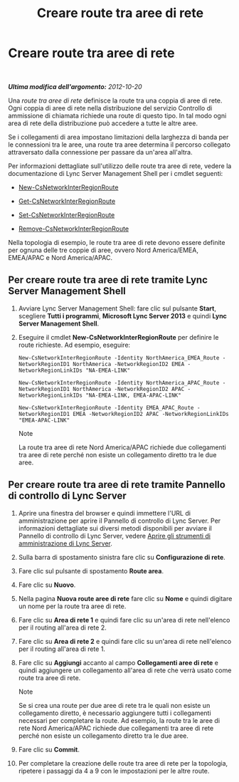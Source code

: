 ﻿---
title: Creare route tra aree di rete
TOCTitle: Creare route tra aree di rete
ms:assetid: 5555262a-a502-4b01-9593-836dd30064f5
ms:mtpsurl: https://technet.microsoft.com/it-it/library/Gg398368(v=OCS.15)
ms:contentKeyID: 49300605
ms.date: 08/24/2015
mtps_version: v=OCS.15
ms.translationtype: HT
---

# Creare route tra aree di rete

 

_**Ultima modifica dell'argomento:** 2012-10-20_

Una *route tra aree di rete* definisce la route tra una coppia di aree di rete. Ogni coppia di aree di rete nella distribuzione del servizio Controllo di ammissione di chiamata richiede una route di questo tipo. In tal modo ogni area di rete della distribuzione può accedere a tutte le altre aree.

Se i collegamenti di area impostano limitazioni della larghezza di banda per le connessioni tra le aree, una route tra aree determina il percorso collegato attraversato dalla connessione per passare da un'area all'altra.

Per informazioni dettagliate sull'utilizzo delle route tra aree di rete, vedere la documentazione di Lync Server Management Shell per i cmdlet seguenti:

  - [New-CsNetworkInterRegionRoute](https://docs.microsoft.com/en-us/powershell/module/skype/New-CsNetworkInterRegionRoute)

  - [Get-CsNetworkInterRegionRoute](get-csnetworkinterregionroute.md)

  - [Set-CsNetworkInterRegionRoute](set-csnetworkinterregionroute.md)

  - [Remove-CsNetworkInterRegionRoute](remove-csnetworkinterregionroute.md)

Nella topologia di esempio, le route tra aree di rete devono essere definite per ognuna delle tre coppie di aree, ovvero Nord America/EMEA, EMEA/APAC e Nord America/APAC.

## Per creare route tra aree di rete tramite Lync Server Management Shell

1.  Avviare Lync Server Management Shell: fare clic sul pulsante **Start**, scegliere **Tutti i programmi**, **Microsoft Lync Server 2013** e quindi **Lync Server Management Shell**.

2.  Eseguire il cmdlet **New-CsNetworkInterRegionRoute** per definire le route richieste. Ad esempio, eseguire:
    
        New-CsNetworkInterRegionRoute -Identity NorthAmerica_EMEA_Route -NetworkRegionID1 NorthAmerica -NetworkRegionID2 EMEA -NetworkRegionLinkIDs "NA-EMEA-LINK"
    
        New-CsNetworkInterRegionRoute -Identity NorthAmerica_APAC_Route -NetworkRegionID1 NorthAmerica -NetworkRegionID2 APAC -NetworkRegionLinkIDs "NA-EMEA-LINK, EMEA-APAC-LINK"
    
        New-CsNetworkInterRegionRoute -Identity EMEA_APAC_Route -NetworkRegionID1 EMEA -NetworkRegionID2 APAC -NetworkRegionLinkIDs "EMEA-APAC-LINK"
    

    > [!NOTE]
    > La route tra aree di rete Nord America/APAC richiede due collegamenti tra aree di rete perché non esiste un collegamento diretto tra le due aree.



## Per creare route tra aree di rete tramite Pannello di controllo di Lync Server

1.  Aprire una finestra del browser e quindi immettere l'URL di amministrazione per aprire il Pannello di controllo di Lync Server. Per informazioni dettagliate sui diversi metodi disponibili per avviare il Pannello di controllo di Lync Server, vedere [Aprire gli strumenti di amministrazione di Lync Server](lync-server-2013-open-lync-server-administrative-tools.md).

2.  Sulla barra di spostamento sinistra fare clic su **Configurazione di rete**.

3.  Fare clic sul pulsante di spostamento **Route area**.

4.  Fare clic su **Nuovo**.

5.  Nella pagina **Nuova route aree di rete** fare clic su **Nome** e quindi digitare un nome per la route tra aree di rete.

6.  Fare clic su **Area di rete 1** e quindi fare clic su un'area di rete nell'elenco per il routing all'area di rete 2.

7.  Fare clic su **Area di rete 2** e quindi fare clic su un'area di rete nell'elenco per il routing all'area di rete 1.

8.  Fare clic su **Aggiungi** accanto al campo **Collegamenti aree di rete** e quindi aggiungere un collegamento all'area di rete che verrà usato come route tra aree di rete.
    

    > [!NOTE]
    > Se si crea una route per due aree di rete tra le quali non esiste un collegamento diretto, è necessario aggiungere tutti i collegamenti necessari per completare la route. Ad esempio, la route tra le aree di rete Nord America/APAC richiede due collegamenti tra aree di rete perché non esiste un collegamento diretto tra le due aree.



9.  Fare clic su **Commit**.

10. Per completare la creazione delle route tra aree di rete per la topologia, ripetere i passaggi da 4 a 9 con le impostazioni per le altre route.

